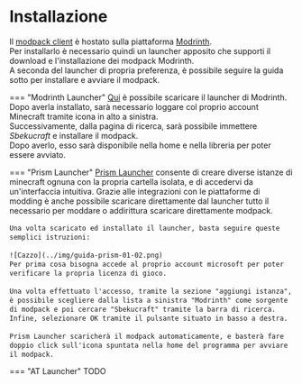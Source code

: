 # Installazione
Il [modpack client](https://modrinth.com/modpack/sbekucraft) è hostato sulla piattaforma [Modrinth](https://modrinth.com).  
Per installarlo è necessario quindi un launcher apposito che supporti il download e l'installazione dei modpack Modrinth.  
A seconda del launcher di propria preferenza, è possibile seguire la guida sotto per installare e avviare il modpack.

=== "Modrinth Launcher"
    [Qui](https://modrinth.com/app) è possibile scaricare il launcher di Modrinth.  
    Dopo averla installato, sarà necessario loggare col proprio account Minecraft tramite icona in alto a sinistra.  
    Successivamente, dalla pagina di ricerca, sarà possibile immettere *Sbekucraft* e installare il modpack.  
    Dopo averlo, esso sarà disponibile nella home e nella libreria per poter essere avviato.

=== "Prism Launcher"
    [Prism Launcher](https://prismlauncher.org) consente di creare diverse istanze di minecraft ognuna con la propria cartella isolata, e di accedervi da un'interfaccia intuitiva.
    Grazie alle integrazioni con le piattaforme di modding è anche possibile scaricare direttamente dal launcher tutto il necessario per moddare o addirittura scaricare direttamente modpack.

    Una volta scaricato ed installato il launcher, basta seguire queste semplici istruzioni:

    ![Cazzo](../img/guida-prism-01-02.png)
    Per prima cosa bisogna accede al proprio account microsoft per poter verificare la propria licenza di gioco.

    Una volta effettuato l'accesso, tramite la sezione "aggiungi istanza", è possibile scegliere dalla lista a sinistra "Modrinth" come sorgente di modpack e poi cercare "Sbekucraft" tramite la barra di ricerca.
    Infine, selezionare OK tramite il pulsante situato in basso a destra.

    Prism Launcher scaricherà il modpack automaticamente, e basterà fare doppio click sull'icona spuntata nella home del programma per avviare il modpack.

=== "AT Launcher"
    TODO
